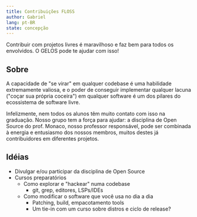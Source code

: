 ```yaml
---
title: Contribuições FLOSS
author: Gabriel
lang: pt-BR
state: concepção
---
```


Contribuir com projetos livres é maravilhoso e faz bem para todos os envolvidos. O GELOS pode te ajudar com isso!

## Sobre

A capacidade de "se virar" em qualquer codebase é uma habilidade extremamente valiosa, e o poder de conseguir implementar qualquer lacuna ("coçar sua própria coceira") em qualquer software é um dos pilares do ecossistema de software livre.

Infelizmente, nem todos os alunos têm muito contato com isso na graduação. Nosso grupo tem a força para ajudar: a disciplina de Open Source do prof. Monaco, nosso professor responsável, pode ser combinada à energia e entusiasmo dos nossos membros, muitos destes já contribuidores em diferentes projetos.

## Idéias

- Divulgar e/ou participar da disciplina de Open Source
- Cursos preparatórios
    - Como explorar e "hackear" numa codebase
        - git, grep, editores, LSPs/IDEs
    - Como modificar o software que você usa no dia a dia
        - Patching, build, empacotamento tools
        - Um tie-in com um curso sobre distros e ciclo de release?
